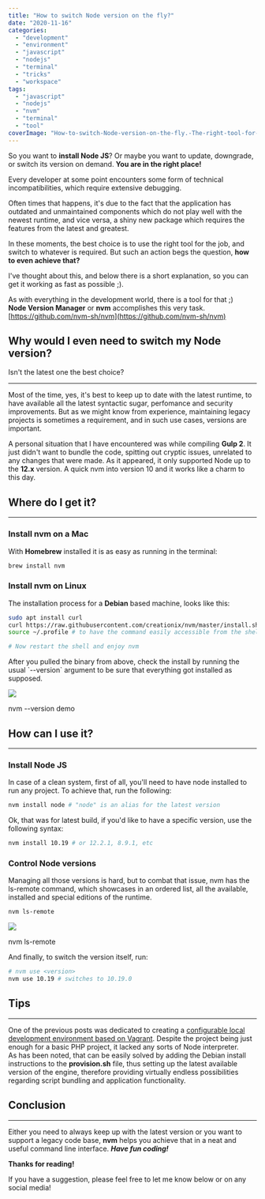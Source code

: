 ```yaml
---
title: "How to switch Node version on the fly?"
date: "2020-11-16"
categories: 
  - "development"
  - "environment"
  - "javascript"
  - "nodejs"
  - "terminal"
  - "tricks"
  - "workspace"
tags: 
  - "javascript"
  - "nodejs"
  - "nvm"
  - "terminal"
  - "tool"
coverImage: "How-to-switch-Node-version-on-the-fly.-The-right-tool-for-the-job-1-1.png"
---
```


So you want to **install Node JS**? Or maybe you want to update, downgrade, or switch its version on demand. **You are in the right place!**

Every developer at some point encounters some form of technical incompatibilities, which require extensive debugging.

Often times that happens, it's due to the fact that the application has outdated and unmaintained components which do not play well with the newest runtime, and vice versa, a shiny new package which requires the features from the latest and greatest.  
  
In these moments, the best choice is to use the right tool for the job, and switch to whatever is required. But such an action begs the question, **how to even achieve that?**  
  
I've thought about this, and below there is a short explanation, so you can get it working as fast as possible ;).

As with everything in the development world, there is a tool for that ;)  
**Node Version Manager** or **nvm** accomplishes this very task.  
[https://github.com/nvm-sh/nvm](https://github.com/nvm-sh/nvm)

## Why would I even need to switch my Node version?  
Isn't the latest one the best choice?

* * *

Most of the time, yes, it's best to keep up to date with the latest runtime, to have available all the latest syntactic sugar, perfomance and security improvements. But as we might know from experience, maintaining legacy projects is sometimes a requirement, and in such use cases, versions are important.  
  
A personal situation that I have encountered was while compiling **Gulp 2**. It just didn't want to bundle the code, spitting out cryptic issues, unrelated to any changes that were made. As it appeared, it only supported Node up to the **12.x** version. A quick nvm into version 10 and it works like a charm to this day.

## Where do I get it?

* * *

### Install nvm on a Mac

With **Homebrew** installed it is as easy as running in the terminal:

```bash
brew install nvm
```

### Install nvm on Linux

The installation process for a **Debian** based machine, looks like this:

```bash
sudo apt install curl 
curl https://raw.githubusercontent.com/creationix/nvm/master/install.sh | bash
source ~/.profile # to have the command easily accessible from the shell

# Now restart the shell and enjoy nvm 
```

After you pulled the binary from above, check the install by running the usual \`--version\` argument to be sure that everything got installed as supposed.

![](/images/how-to-switch-node-version-on-the-fly/Screen-Shot-2020-11-16-at-21.51.52-1-1024x713.png)

nvm --version demo

## How can I use it?

* * *

### Install Node JS

In case of a clean system, first of all, you'll need to have node installed to run any project. To achieve that, run the following:

```bash
nvm install node # "node" is an alias for the latest version
```

Ok, that was for latest build, if you'd like to have a specific version, use the following syntax:

```bash
nvm install 10.19 # or 12.2.1, 8.9.1, etc
```

### Control Node versions

Managing all those versions is hard, but to combat that issue, nvm has the ls-remote command, which showcases in an ordered list, all the available, installed and special editions of the runtime.

```bash
nvm ls-remote
```

![](/images/how-to-switch-node-version-on-the-fly/Screen-Shot-2020-11-18-at-09.55.54-1024x603.png)

nvm ls-remote

And finally, to switch the version itself, run:

```bash
# nvm use <version>
nvm use 10.19 # switches to 10.19.0
```

## Tips

* * *

One of the previous posts was dedicated to creating a [configurable local development environment based on Vagrant](https://practicalphp.dev/how-to-use-vagrant/). Despite the project being just enough for a basic PHP project, it lacked any sorts of Node interpreter.  
As has been noted, that can be easily solved by adding the Debian install instructions to the **provision.sh** file, thus setting up the latest available version of the engine, therefore providing virtually endless possibilities regarding script bundling and application functionality.

## Conclusion

* * *

Either you need to always keep up with the latest version or you want to support a legacy code base, **nvm** helps you achieve that in a neat and useful command line interface. **_Have fun coding!_**

**Thanks for reading!**

If you have a suggestion, please feel free to let me know below or on any social media!
